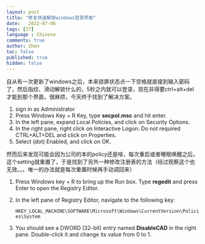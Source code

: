 ```yaml
---
layout: post
title: "修复快速解锁windows登录界面"
date:   2022-07-06
tags: [IT]
language : Chinese
comments: true
author: Zhen
toc: false
published: true
hidden: false
---
```

自从有一次更新了windows之后，本来锁屏状态点一下空格就直接到输入密码了，然后指纹、滑动解锁什么的，5秒之内就可以登录，现在非得要ctrl+alt+del才能到那个界面，很麻烦，今天终于找到了解决方案。

 1. sign in as Administrator
 2. Press Windows Key + R Key, type **secpol.msc** and hit enter.  
 3. In the left pane, expand Local Policies, and click on Security Options.
 4. In the right pane, right click on Interactive Logon: Do not required CTRL+ALT+DEL and click on Properties. 
 5. Select (dot) Enabled, and click on OK.

然而后来发现可能会因为公司的本的policy还是啥，每次重启或者睡眠唤醒之后，这个setting就重置了，于是找到了另外一种修改注册表的方法（经过观察这个也无效。。。唯一的办法就是每次重置时候再手动调回来）
1.  Press Windows key + R to bring up the Run box. Type  **regedit**  and press Enter to open the Registry Editor.
2.  In the left pane of Registry Editor, navigate to the following key:
    
    `HKEY_LOCAL_MACHINE\SOFTWARE\Microsoft\Windows\CurrentVersion\Policies\System`
    
3.  You should see a DWORD (32-bit) entry named  **DisableCAD**  in the right pane. Double-click it and change its value from 0 to 1.

<!--stackedit_data:
eyJoaXN0b3J5IjpbLTExNjI2ODYzNzBdfQ==
-->